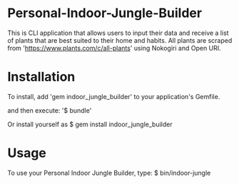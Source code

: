 # Personal-Indoor-Jungle-Builder
This is CLI application that allows users to input their data and receive a list of plants that are best suited to their home and habits. All plants are scraped from 'https://www.plants.com/c/all-plants' using Nokogiri and Open URI.

# Installation
To install, add 'gem indoor_jungle_builder' to your application's Gemfile.

and then execute: '$ bundle'

Or install yourself as
$ gem install indoor_jungle_builder

# Usage
To use your Personal Indoor Jungle Builder, type:
$ bin/indoor-jungle
